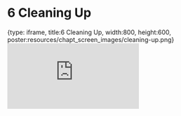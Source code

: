 # 6 Cleaning Up
 
{type: iframe, title:6 Cleaning Up, width:800, height:600, poster:resources/chapt_screen_images/cleaning-up.png}
![](http://hutchdatascience.org/Containers_for_Scientists/cleaning-up.html)
 

 
